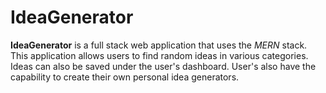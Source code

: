 ﻿# IdeaGenerator
**IdeaGenerator** is a full stack web application that uses the *MERN* stack. This application allows users to find random ideas in various categories. Ideas can also be saved under the user's dashboard. User's also have the capability to create their own personal idea generators.
